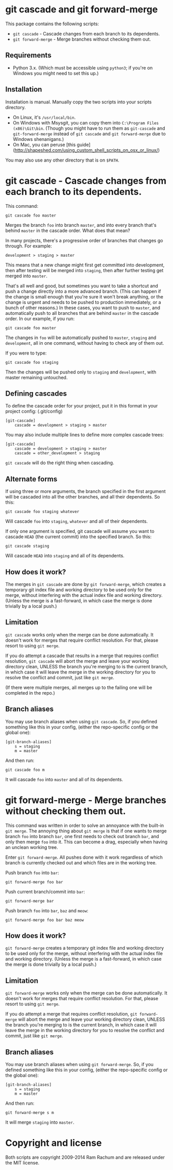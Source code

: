 git cascade and git forward-merge
=====================================

This package contains the following scripts:

 - `git cascade` - Cascade changes from each branch to its dependents.
 - `git forward-merge` - Merge branches without checking them out.


Requirements
------------

 - Python 3.x. (Which must be accessible using `python3`; if you're on 
Windows you might need to set this up.)


Installation
------------

Installation is manual. Manually copy the two scripts into your scripts
directory.

 - On Linux, it's `/usr/local/bin`.
 - On Windows with Msysgit, you can copy them into `C:\Program Files (x86)\Git\bin`. (Though you might have to run them as `git-cascade` and `git-forward-merge` instead of `git cascade` and `git forward-merge` due to Windows shenanigans.)
 - On Mac, you can peruse [this guide] (http://shapeshed.com/using_custom_shell_scripts_on_osx_or_linux/)

You may also use any other directory that is on `$PATH`.


git cascade - Cascade changes from each branch to its dependents.
=================================================================

This command:

    git cascade foo master

Merges the branch `foo` into branch `master`, and into every branch that's
behind `master` in the cascade order. What does that mean?

In many projects, there's a progressive order of branches that changes go
through. For example:

    development > staging > master

This means that a new change might first get committed into development, then
after testing will be merged into `staging`, then after further testing get
merged into `master`.

That's all well and good, but sometimes you want to take a shortcut and push a
change directly into a more advanced branch. (This can happen if the change is
small enough that you're sure it won't break anything, or the change is urgent
and needs to be pushed to production immediately, or a bunch of other reasons.)
In these cases, you want to push to `master`, and automatically push to all
branches that are behind `master` in the cascade order. In our example, if you 
run:

    git cascade foo master

The changes in `foo` will be automatically pushed to `master`, `staging` and
`development`, all in one command, without having to check any of them out.

If you were to type:

    git cascade foo staging

Then the changes will be pushed only to `staging` and `development`, with
master remaining untouched.


Defining cascades
-----------------

To define the cascade order for your project, put it in this format in your
project config: (.git/config)

    [git-cascade]
        cascade = development > staging > master

You may also include multiple lines to define more complex cascade trees:

    [git-cascade]
        cascade = development > staging > master
        cascade = other_development > staging

`git cascade` will do the right thing when cascading.


Alternate forms
---------------

If using three or more arguments, the branch specified in the first argument
will be cascaded into all the other branches, and all their dependents. So this:

    git cascade foo staging whatever

Will cascade `foo` into `staging`, `whatever` and all of their dependents.

If only one argument is specified, git cascade will assume you want to cascade
`HEAD` (the current commit) into the specified branch. So this:

    git cascade staging

Will cascade `HEAD` into `staging` and all of its dependents.


How does it work?
-----------------

The merges in `git cascade` are done by `git forward-merge`, which creates a
temporary git index file and working directory to be used only for the merge,
without interfering with the actual index file and working directory. (Unless
the merge is a fast-forward, in which case the merge is done trivially by a
local push.)


Limitation
----------

`git cascade` works only when the merge can be done automatically. It doesn't
work for merges that require conflict resolution. For that, please resort to
using `git merge`.

If you do attempt a cascade that results in a merge that requires conflict
resolution, `git cascade` will abort the merge and leave your working
directory clean, UNLESS the branch you're merging to is the current branch, in
which case it will leave the merge in the working directory for you to resolve
the conflict and commit, just like `git merge`.

(If there were multiple merges, all merges up to the failing one will be
completed in the repo.)


Branch aliases
--------------

You may use branch aliases when using `git cascade`. So,
if you defined something like this in your config, (either the repo-specific
config or the global one):

    [git-branch-aliases]
        s = staging
        m = master

And then run:

    git cascade foo m

It will cascade `foo` into `master` and all of its dependents.


git forward-merge - Merge branches without checking them out.
=============================================================

This command was written in order to solve an annoyance with the built-in `git
merge`. The annoying thing about `git merge` is that if one wants to merge
branch `foo` into branch `bar`, one first needs to check out branch `bar`, and
only then merge `foo` into it. This can become a drag, especially when having
an unclean working tree.

Enter `git forward-merge`. All pushes done with it work regardless of which
branch is currently checked out and which files are in the working tree.

Push branch `foo` into `bar`:

    git forward-merge foo bar

Push current branch/commit into `bar`:

    git forward-merge bar

Push branch `foo` into `bar`, `baz` and `meow`:

    git forward-merge foo bar baz meow


How does it work?
-----------------

`git forward-merge` creates a temporary git index file and working directory to
be used only for the merge, without interfering with the actual index file and
working directory. (Unless the merge is a fast-forward, in which case the merge
is done trivially by a local push.)


Limitation
----------

`git forward-merge` works only when the merge can be done
automatically. It doesn't work for merges that require conflict resolution. For
that, please resort to using `git merge`.

If you do attempt a merge that requires conflict resolution, `git
forward-merge` will abort the merge and leave your working directory clean,
UNLESS the branch you're merging to is the current branch, in which case it
will leave the merge in the working directory for you to resolve the conflict
and commit, just like `git merge`.


Branch aliases
--------------

You may use branch aliases when using `git forward-merge`. So,
if you defined something like this in your config, (either the repo-specific
config or the global one):

    [git-branch-aliases]
        s = staging
        m = master

And then run:

    git forward-merge s m

It will merge `staging` into `master`.


Copyright and license
=====================

Both scripts are copyright 2009-2014 Ram Rachum and are released under the MIT
license.
